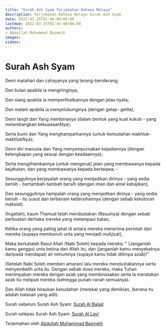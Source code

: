 ```yaml
---
title: "Surah Ash Syam Terjemahan Bahasa Melayu"
description: Terjemahan Bahasa Melayu Surah Ash Syam
date: 2022-03-25T02:46:08+08:00
lastmod: 2022-03-25T02:46:08+08:00
authors:
- Abdullah Muhammad Basmeih
images:
videos:
---
```


# Surah Ash Syam

<p class='atq' id="1">Demi matahari dan cahayanya yang terang-benderang;</p>
<p class='atq' id="2">Dan bulan apabila ia mengiringinya;</p>
<p class='atq' id="3">Dan siang apabila ia memperlihatkannya dengan jelas nyata;</p>
<p class='atq' id="4">Dan malam apabila ia menyelubunginya (dengan gelap- gelita),</p>
<p class='atq' id="5">Demi langit dan Yang membinanya (dalam bentuk yang kuat kukuh - yang melambangkan kekuasaanNya);</p>
<p class='atq' id="6">Serta bumi dan Yang menghamparkannya (untuk kemudahan makhluk-makhlukNya);</p>
<p class='atq' id="7">Demi diri manusia dan Yang menyempurnakan kejadiannya (dengan kelengkapan yang sesuai dengan keadaannya);</p>
<p class='atq' id="8">Serta mengilhamkannya (untuk mengenal) jalan yang membawanya kepada kejahatan, dan yang membawanya kepada bertaqwa; -</p>
<p class='atq' id="9">Sesungguhnya berjayalah orang yang menjadikan dirinya - yang sedia bersih - bertambah-tambah bersih (dengan iman dan amal kebajikan),</p>
<p class='atq' id="10">Dan sesungguhnya hampalah orang yang menjadikan dirinya - yang sedia bersih - itu susut dan terbenam kebersihannya (dengan sebab kekotoran maksiat).</p>
<p class='atq' id="11">(Ingatlah), kaum Thamud telah mendustakan (Rasulnya) dengan sebab perbuatan derhaka mereka yang melampaui batas;</p>
<p class='atq' id="12">Ketika orang yang paling jahat di antara mereka menerima perintah dari mereka (supaya membunuh unta yang menjadi mukjizat),</p>
<p class='atq' id="13">Maka berkatalah Rasul Allah (Nabi Soleh) kepada mereka: " (Janganlah kamu ganggu) unta betina dari Allah itu, dan (janganlah kamu menyekatnya daripada mendapat) air minumnya (supaya kamu tidak ditimpa azab)!"</p>
<p class='atq' id="14">(Setelah Nabi Soleh memberi amaran) lalu mereka mendustakannya serta menyembelih unta itu. Dengan sebab dosa mereka, maka Tuhan menimpakan mereka dengan azab yang membinasakan serta Ia meratakan azab itu meliputi mereka (sehingga punah-ranah semuanya).</p>
<p class='atq' id="15">Dan Allah tidak hiraukan kesudahan (mereka) yang demikian, (kerana itu adalah balasan yang adil).</p>

Surah sebelum Surah Ash Syam: [Surah Al Balad](/al-quran/surah-al-balad-terjemahan-bahasa-melayu/)

Surah selepas Surah Ash Syam: [Surah Al Layl](/al-quran/surah-al-layl-terjemahan-bahasa-melayu/)

Terjemahan oleh [Abdullah Muhammad Basmeih](/authors/abdullah-muhammad-basmeih/)
